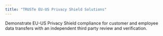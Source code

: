 ```yaml
---
title: "TRUSTe EU-US Privacy Shield Solutions"
---
```


Demonstrate EU-US Privacy Shield compliance for customer and employee data transfers with an independent third party review and verification.


